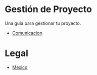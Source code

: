 Gestión de Proyecto
===================

Una guía para gestionar tu proyecto.

* [Comunicacion](/protocol/communication)

# Legal

* [Mexico](/locale/mx)

